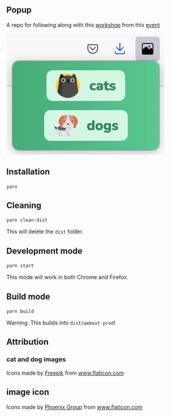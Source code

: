 ## Popup

A repo for following along with this [workshop](https://github.com/nicolechung/webextension_workshop) from this [event](https://www.meetup.com/torontojs/events/282839492/)

![popup](src/assets/popup.png)

## Installation

```
yarn
```

## Cleaning

```
yarn clean:dist
```

This will delete the `dist` folder.

## Development mode

```
yarn start
```

This mode will work in both Chrome and Firefox.

## Build mode

```
yarn build
```

Warning: This builds into `dist/webext-prod`!

## Attribution

### cat and dog images

<div>Icons made by <a href="https://www.freepik.com" title="Freepik">Freepik</a> from <a href="https://www.flaticon.com/" title="Flaticon">www.flaticon.com</a></div>

## image icon

<div>Icons made by <a href="https://www.flaticon.com/authors/phoenix-group" title="Phoenix Group">Phoenix Group</a> from <a href="https://www.flaticon.com/" title="Flaticon">www.flaticon.com</a></div>

